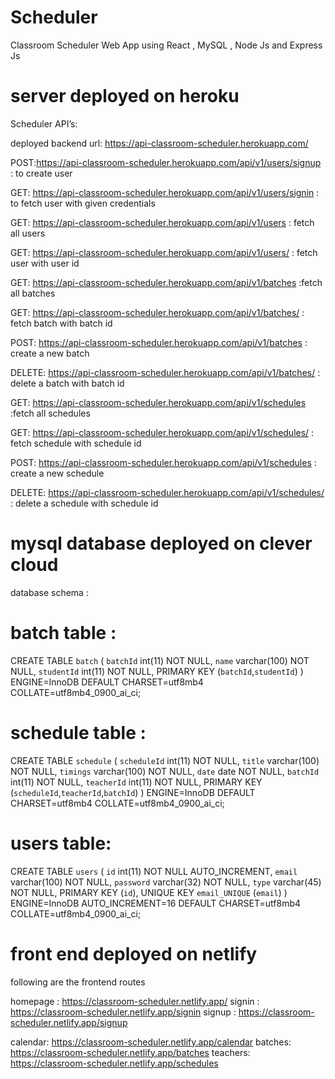 # Scheduler
Classroom Scheduler Web App using React , MySQL , Node Js and Express Js  


# server deployed on heroku

Scheduler API’s:

deployed backend url: https://api-classroom-scheduler.herokuapp.com/

POST:https://api-classroom-scheduler.herokuapp.com/api/v1/users/signup : to create user 

GET: https://api-classroom-scheduler.herokuapp.com/api/v1/users/signin : to fetch user with given credentials

GET: https://api-classroom-scheduler.herokuapp.com/api/v1/users : fetch all users

GET: https://api-classroom-scheduler.herokuapp.com/api/v1/users/<user-id> : fetch user with user id <user-id>

GET: https://api-classroom-scheduler.herokuapp.com/api/v1/batches :fetch all batches
  
GET: https://api-classroom-scheduler.herokuapp.com/api/v1/batches/<batch-id> : fetch batch with batch id <batch-id>

POST: https://api-classroom-scheduler.herokuapp.com/api/v1/batches : create a new batch
  
DELETE: 	https://api-classroom-scheduler.herokuapp.com/api/v1/batches/<batch-id> : delete a batch with batch id <batch-id>

GET: https://api-classroom-scheduler.herokuapp.com/api/v1/schedules :fetch all schedules
  
GET: https://api-classroom-scheduler.herokuapp.com/api/v1/schedules/<schedule-id> : fetch schedule with schedule id <schedule-id>

POST: https://api-classroom-scheduler.herokuapp.com/api/v1/schedules : create a new schedule
  
DELETE: 	https://api-classroom-scheduler.herokuapp.com/api/v1/schedules/<schedule-id> : delete a schedule with schedule id <schedule-id>


# mysql database deployed on clever cloud
  
  database schema :
  
  # batch table :
  
  
  CREATE TABLE `batch` (
  `batchId` int(11) NOT NULL,
  `name` varchar(100) NOT NULL,
  `studentId` int(11) NOT NULL,
  PRIMARY KEY (`batchId`,`studentId`)
) ENGINE=InnoDB DEFAULT CHARSET=utf8mb4 COLLATE=utf8mb4_0900_ai_ci;
  
  # schedule table :

CREATE TABLE `schedule` (
  `scheduleId` int(11) NOT NULL,
  `title` varchar(100) NOT NULL,
  `timings` varchar(100) NOT NULL,
  `date` date NOT NULL,
  `batchId` int(11) NOT NULL,
  `teacherId` int(11) NOT NULL,
  PRIMARY KEY (`scheduleId`,`teacherId`,`batchId`)
) ENGINE=InnoDB DEFAULT CHARSET=utf8mb4 COLLATE=utf8mb4_0900_ai_ci;
  

  # users table:
  
CREATE TABLE `users` (
  `id` int(11) NOT NULL AUTO_INCREMENT,
  `email` varchar(100) NOT NULL,
  `password` varchar(32) NOT NULL,
  `type` varchar(45) NOT NULL,
  PRIMARY KEY (`id`),
  UNIQUE KEY `email_UNIQUE` (`email`)
) ENGINE=InnoDB AUTO_INCREMENT=16 DEFAULT CHARSET=utf8mb4 COLLATE=utf8mb4_0900_ai_ci;

  
# front end deployed on netlify
  
  following are the frontend routes
  
  homepage : https://classroom-scheduler.netlify.app/
  signin : https://classroom-scheduler.netlify.app/signin
  signup : https://classroom-scheduler.netlify.app/signup
  
  calendar: https://classroom-scheduler.netlify.app/calendar
  batches: https://classroom-scheduler.netlify.app/batches
  teachers: https://classroom-scheduler.netlify.app/schedules
